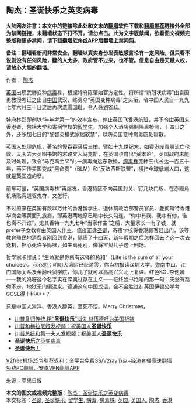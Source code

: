  <h2>陶杰：圣诞快乐之英变病毒</h2> <p class="notice"><b>大陆网友注意：本文中的链接除此处和文末的<a href="https://github.com/bannedbook/fanqiang" >翻墙</a>软件下载和<a href="https://github.com/killgcd/justmysocks/blob/master/README.md">翻墙推荐</a>链接外全部为禁网链接，未翻墙状态下打不开，请勿点击。此为文字版禁闻，欲看图文视频完整版和更多禁闻，请下载<a href="https://github.com/bannedbook/fanqiang">翻墙软件或APP</a>后翻墙上禁闻网。</p><p>备注：翻墙看新闻非常安全，翻墙以真实身份发表敏感言论有一定风险，但只看不说则没有任何风险，翻的人太多，政府管不过来，也不管。信息自由是天赋人权，请放心大胆的翻墙。</b></p>  <div class="entry"> <p>作者： <a href="https://www.bannedbook.org/bnews/tag/%e9%99%b6%e6%9d%b0/" class="st_tag internal_tag" rel="tag" title="标签 陶杰 下的日志">陶杰</a></p> <p id="conimg"><a href="https://www.bannedbook.org/bnews/tag/%e8%8b%b1%e5%9b%bd/" class="st_tag internal_tag" rel="tag" title="标签 英国 下的日志">英国</a>出现武肺变种<a href="https://www.bannedbook.org/bnews/tag/%e7%97%85%e6%af%92/" class="st_tag internal_tag" rel="tag" title="标签 病毒 下的日志">病毒</a>株，根据特府陈肇始官方定性，将所谓“新冠状病毒”由袁国勇教授考证之出自<span class='wp_keywordlink_affiliate'><a href="https://www.bannedbook.org/" title="中国" target="_blank">中国</a></span>武汉，终勇夺“英国变种病毒”之头衔，令中国人民自一九九七年六月三十日之后再次洗雪国耻，令人感到雀跃。</p> <p>特府林郑即刻以“年年考第一”的效率宣布，停止英国飞<a href="https://www.bannedbook.org/bnews/tag/%e9%a6%99%e6%b8%af/" class="st_tag internal_tag" rel="tag" title="标签 香港 下的日志">香港</a>航班，并下令由英国来香港者，包括大学和寄宿学校的<a href="https://www.bannedbook.org/bnews/tag/%e7%95%99%e5%ad%a6%e7%94%9f/" class="st_tag internal_tag" rel="tag" title="标签 留学生 下的日志">留学生</a>，加强个人酒店强制隔离检测，十四日之外，还多加七日的“黎智英模式家居软禁”，以防英国变种病毒四处窜散。</p>  <p><a href="https://www.bannedbook.org/bnews/tag/%E8%8B%B1%E5%9B%BD%E4%BA%BA/" class="st_tag internal_tag" rel="tag" title="标签 英国人 下的日志">英国人</a>处理危机，著名的慢吞吞落后三拍。譬如十九世纪末，如香港废青般流亡伦敦、天天去大英图书馆的末路文人马克斯，在英国孕育出“资本论”，英国政府未能及时处理，致令“马克斯主义”此一病毒向远东散播，<a href="https://www.bannedbook.org/bnews/tag/%E7%97%85%E6%AF%92%E6%A0%AA/" class="st_tag internal_tag" rel="tag" title="标签 病毒株 下的日志">病毒株</a>变种三代长达一百五十年，再回传美国变成“黑命贵”（BLM）和“反法西斯联盟”，横扫全球低端人口，这就是英国造的孽。</p> <p>前车可鉴，“英国病毒株”再爆发，香港特区不向英国封关、钉几块门板、在赤鱲角机场贴两道驱鬼符，又怎行。</p> <p>不过原来在英国有数以万计的香港留学生、退休前政治部警员官员、曼彻斯特香港华商会等黄面孔族裔，即英港两地原已暗中长久勾连，“你中有我、我中有你，谁也离不开谁”，尤其香特一九九七年“当家作主”之后，大量家长一有了钱，就prefer子女教育由英国人作主，瘟疫正逢<a href="https://www.bannedbook.org/bnews/tag/%E5%9C%A3%E8%AF%9E/" class="st_tag internal_tag" rel="tag" title="标签 圣诞 下的日志">圣诞</a>，寄宿学校将香港顾客赶出门，该等教育殖民地消费者刚回到香港，隔离了十四天，新年假期之后怎样回去？这一次去送机，担心死许多妈咪，如生离死别，像将宝贝儿子送上刑场。</p>  <p>哲学家卡缪说：“生命就是你所有选择的总和”（Life is the sum of all your choices）。我心想：明明大湾区已经清零，你当初报读深圳大学、暨南中山、江门国际关系及金融经贸学院，你儿子就可以高高兴兴北上复课。红色KOL李偲嫣——我的妈呀这个名字实在深奥过存在主义——临终脸书绝笔的那一句：天堂有路你不走，地狱无门偏进来。读通这句中国成语，会不会胜过在英国伊顿公学考GCSE得十科A**？</p> <p>只是中国人崇洋、香港人舔英，至死不悟。Merry Christmas。</p> <ul class='op-related-articles' title='相关阅读'> <li><a href='https://www.bannedbook.org/bnews/bannedvideo/20201226/1455296.html' target='_blank'>川普复归传统.阻“<b>圣诞快乐</b>”消失 林伍德吁为美国祈祷</a></li> <li><a href='https://www.bannedbook.org/bnews/cnnews/20201226/1455097.html' target='_blank'>川普和梅拉尼娅发视频：祝美国人<b>圣诞快乐</b></a></li> <li><a href='https://www.bannedbook.org/bnews/cbnews/20201226/1455005.html' target='_blank'>川普总统和第一夫人发视频：祝美国人<b>圣诞快乐</b></a></li> <li><a href='https://www.bannedbook.org/bnews/ssgc/20201225/1454940.html' target='_blank'><b>圣诞快乐</b>之英变病毒</a></li> <li><a href='https://www.bannedbook.org/bnews/bannedvideo/20201225/1454744.html' target='_blank'><b>圣诞快乐</b>！</a></li> </ul> <p class="texttj"> <a href="https://github.com/bannedbook/fanqiang/wiki/V2ray%E6%9C%BA%E5%9C%BA" target="_blank">V2free机场25%引荐返利：全平台免费SS/V2ray节点+经济套餐高速翻墙</a><br/> <a href="https://github.com/bannedbook/fanqiang/wiki/%E7%A6%81%E9%97%BB%E7%BD%91%E5%AE%89%E5%8D%93%E7%BF%BB%E5%A2%99%E6%96%B0%E9%97%BBAPP" target="_blank">免费PC翻墙、安卓VPN翻墙APP</a></p><p> 来源：苹果日报 </p> <a name='sharetosocial'></a>       <div><b>本文的图文或视频完整版</b>：<a href='https://www.bannedbook.org/bnews/comments/20201226/1455298.html'>陶杰：圣诞快乐之英变病毒</a></div>  </div><!--END ENTRY--> <div class="postfooter"> <div>本文标签：<a href="https://www.bannedbook.org/bnews/tag/%E5%9C%A3%E8%AF%9E/" rel="tag">圣诞</a>, <a href="https://www.bannedbook.org/bnews/tag/%E5%9C%A3%E8%AF%9E%E5%BF%AB%E4%B9%90/" rel="tag">圣诞快乐</a>, <a href="https://www.bannedbook.org/bnews/tag/%e7%95%99%e5%ad%a6%e7%94%9f/" rel="tag">留学生</a>, <a href="https://www.bannedbook.org/bnews/tag/%e7%97%85%e6%af%92/" rel="tag">病毒</a>, <a href="https://www.bannedbook.org/bnews/tag/%E7%97%85%E6%AF%92%E6%A0%AA/" rel="tag">病毒株</a>, <a href="https://www.bannedbook.org/bnews/tag/%e8%8b%b1%e5%9b%bd/" rel="tag">英国</a>, <a href="https://www.bannedbook.org/bnews/tag/%E8%8B%B1%E5%9B%BD%E4%BA%BA/" rel="tag">英国人</a>, <a href="https://www.bannedbook.org/bnews/tag/%e9%99%b6%e6%9d%b0/" rel="tag">陶杰</a>, <a href="https://www.bannedbook.org/bnews/tag/%e9%a6%99%e6%b8%af/" rel="tag">香港</a></div>  </div><!--END POSTFOOTER--> 